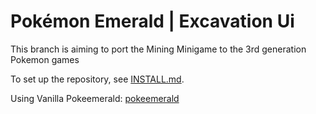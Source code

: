 # Pokémon Emerald | Excavation Ui

This branch is aiming to port the Mining Minigame to the 3rd generation Pokemon games

To set up the repository, see [INSTALL.md](INSTALL.md).

Using Vanilla Pokeemerald: [pokeemerald](https://github.com/pret/pokeemerald)
